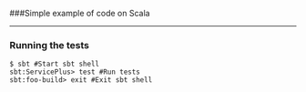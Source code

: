 ###Simple example of code on Scala
***
### Running the tests ###

```
$ sbt #Start sbt shell
sbt:ServicePlus> test #Run tests
sbt:foo-build> exit #Exit sbt shell
```